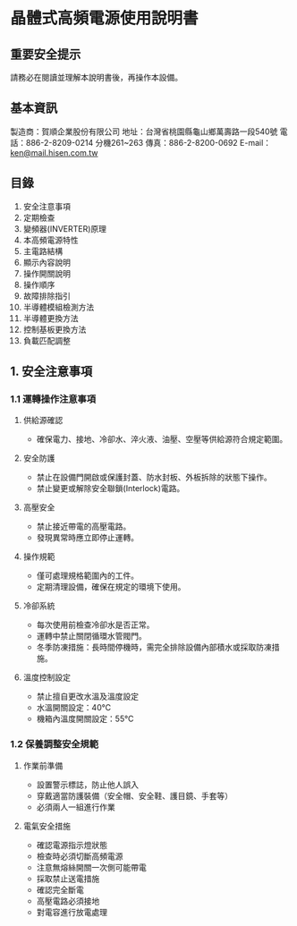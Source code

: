# 晶體式高頻電源使用說明書

## 重要安全提示
請務必在閱讀並理解本說明書後，再操作本設備。

## 基本資訊
製造商：賀順企業股份有限公司
地址：台灣省桃園縣龜山鄉萬壽路一段540號
電話：886-2-8209-0214 分機261~263
傳真：886-2-8200-0692
E-mail：ken@mail.hisen.com.tw

## 目錄
1. 安全注意事項
2. 定期檢查
3. 變頻器(INVERTER)原理
4. 本高頻電源特性
5. 主電路結構
6. 顯示內容說明
7. 操作開關說明
8. 操作順序
9. 故障排除指引
10. 半導體模組檢測方法
11. 半導體更換方法
12. 控制基板更換方法
13. 負載匹配調整

## 1. 安全注意事項

### 1.1 運轉操作注意事項

1. 供給源確認
   - 確保電力、接地、冷卻水、淬火液、油壓、空壓等供給源符合規定範圍。

2. 安全防護
   - 禁止在設備門開啟或保護封蓋、防水封板、外板拆除的狀態下操作。
   - 禁止變更或解除安全聯鎖(Interlock)電路。

3. 高壓安全
   - 禁止接近帶電的高壓電路。
   - 發現異常時應立即停止運轉。

4. 操作規範
   - 僅可處理規格範圍內的工件。
   - 定期清理設備，確保在規定的環境下使用。

5. 冷卻系統
   - 每次使用前檢查冷卻水是否正常。
   - 運轉中禁止關閉循環水管閥門。
   - 冬季防凍措施：長時間停機時，需完全排除設備內部積水或採取防凍措施。

6. 溫度控制設定
   - 禁止擅自更改水溫及溫度設定
   - 水溫開關設定：40°C
   - 機箱內溫度開關設定：55°C

### 1.2 保養調整安全規範

1. 作業前準備
   - 設置警示標誌，防止他人誤入
   - 穿戴適當防護裝備（安全帽、安全鞋、護目鏡、手套等）
   - 必須兩人一組進行作業

2. 電氣安全措施
   - 確認電源指示燈狀態
   - 檢查時必須切斷高頻電源
   - 注意無熔絲開關一次側可能帶電
   - 採取禁止送電措施
   - 確認完全斷電
   - 高壓電路必須接地
   - 對電容進行放電處理